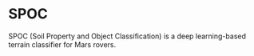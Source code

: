 # SPOC

SPOC (Soil Property and Object Classification) is a deep learning-based terrain classifier for Mars rovers.